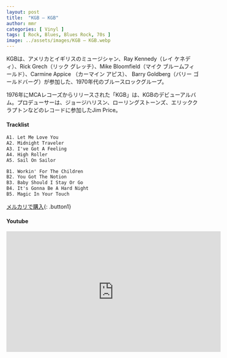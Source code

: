 ```yaml
---
layout: post
title:  "KGB – KGB"
author: mmr
categories: [ Vinyl ]
tags: [ Rock, Blues, Blues Rock, 70s ]
image: ../assets/images/KGB – KGB.webp
---
```


KGBは、アメリカとイギリスのミュージシャン、Ray Kennedy（レイ ケネディ）、Rick Grech（リック グレッチ）、Mike Bloomfield（マイク ブルームフィールド）、Carmine Appice （カーマイン アピス）、 Barry Goldberg（バリー ゴールドバーグ）が参加した、1970年代のブルースロックグループ。

1976年にMCAレコーズからリリースされた「KGB」は、KGBのデビューアルバム。プロデューサーは、ジョージハリスン、ローリングストーンズ、エリッククラプトンなどのレコードに参加したJim Price。

#### Tracklist
```md
A1. Let Me Love You
A2. Midnight Traveler
A3. I've Got A Feeling
A4. High Roller
A5. Sail On Sailor

B1. Workin' For The Children
B2. You Got The Notion
B3. Baby Should I Stay Or Go
B4. It's Gonna Be A Hard Night
B5. Magic In Your Touch
```

[メルカリで購入](https://jp.mercari.com/item/m38587737876?afid=6142608987){: .button1}

#### Youtube 
<iframe width="560" height="315" src="https://www.youtube.com/embed/0_JNVhUbhWg?si=NQXgB7ZGxftk-vIN" title="YouTube video player" frameborder="0" allow="accelerometer; autoplay; clipboard-write; encrypted-media; gyroscope; picture-in-picture; web-share" referrerpolicy="strict-origin-when-cross-origin" allowfullscreen></iframe>